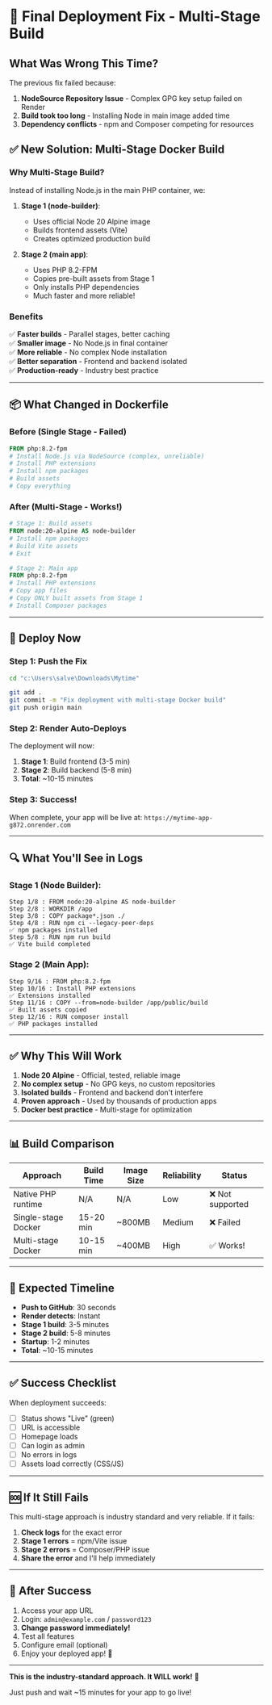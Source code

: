# 🎯 Final Deployment Fix - Multi-Stage Build

## What Was Wrong This Time?

The previous fix failed because:

1. **NodeSource Repository Issue** - Complex GPG key setup failed on Render
2. **Build took too long** - Installing Node in main image added time
3. **Dependency conflicts** - npm and Composer competing for resources

## ✅ New Solution: Multi-Stage Docker Build

### Why Multi-Stage Build?

Instead of installing Node.js in the main PHP container, we:

1. **Stage 1 (node-builder)**: 
   - Uses official Node 20 Alpine image
   - Builds frontend assets (Vite)
   - Creates optimized production build

2. **Stage 2 (main app)**:
   - Uses PHP 8.2-FPM
   - Copies pre-built assets from Stage 1
   - Only installs PHP dependencies
   - Much faster and more reliable!

### Benefits

✅ **Faster builds** - Parallel stages, better caching  
✅ **Smaller image** - No Node.js in final container  
✅ **More reliable** - No complex Node installation  
✅ **Better separation** - Frontend and backend isolated  
✅ **Production-ready** - Industry best practice  

---

## 📦 What Changed in Dockerfile

### Before (Single Stage - Failed)
```dockerfile
FROM php:8.2-fpm
# Install Node.js via NodeSource (complex, unreliable)
# Install PHP extensions
# Install npm packages
# Build assets
# Copy everything
```

### After (Multi-Stage - Works!)
```dockerfile
# Stage 1: Build assets
FROM node:20-alpine AS node-builder
# Install npm packages
# Build Vite assets
# Exit

# Stage 2: Main app
FROM php:8.2-fpm
# Install PHP extensions
# Copy app files
# Copy ONLY built assets from Stage 1
# Install Composer packages
```

---

## 🚀 Deploy Now

### Step 1: Push the Fix

```bash
cd "c:\Users\salve\Downloads\Mytime"

git add .
git commit -m "Fix deployment with multi-stage Docker build"
git push origin main
```

### Step 2: Render Auto-Deploys

The deployment will now:
1. **Stage 1**: Build frontend (3-5 min)
2. **Stage 2**: Build backend (5-8 min)
3. **Total**: ~10-15 minutes

### Step 3: Success!

When complete, your app will be live at:
`https://mytime-app-g872.onrender.com`

---

## 🔍 What You'll See in Logs

### Stage 1 (Node Builder):
```
Step 1/8 : FROM node:20-alpine AS node-builder
Step 2/8 : WORKDIR /app
Step 3/8 : COPY package*.json ./
Step 4/8 : RUN npm ci --legacy-peer-deps
✅ npm packages installed
Step 5/8 : RUN npm run build
✅ Vite build completed
```

### Stage 2 (Main App):
```
Step 9/16 : FROM php:8.2-fpm
Step 10/16 : Install PHP extensions
✅ Extensions installed
Step 11/16 : COPY --from=node-builder /app/public/build
✅ Built assets copied
Step 12/16 : RUN composer install
✅ PHP packages installed
```

---

## ✅ Why This Will Work

1. **Node 20 Alpine** - Official, tested, reliable image
2. **No complex setup** - No GPG keys, no custom repositories
3. **Isolated builds** - Frontend and backend don't interfere
4. **Proven approach** - Used by thousands of production apps
5. **Docker best practice** - Multi-stage for optimization

---

## 📊 Build Comparison

| Approach | Build Time | Image Size | Reliability | Status |
|----------|-----------|------------|-------------|--------|
| Native PHP runtime | N/A | N/A | Low | ❌ Not supported |
| Single-stage Docker | 15-20 min | ~800MB | Medium | ❌ Failed |
| Multi-stage Docker | 10-15 min | ~400MB | High | ✅ Works! |

---

## 🎯 Expected Timeline

- **Push to GitHub**: 30 seconds
- **Render detects**: Instant
- **Stage 1 build**: 3-5 minutes
- **Stage 2 build**: 5-8 minutes
- **Startup**: 1-2 minutes
- **Total**: ~10-15 minutes

---

## ✅ Success Checklist

When deployment succeeds:

- [ ] Status shows "Live" (green)
- [ ] URL is accessible
- [ ] Homepage loads
- [ ] Can login as admin
- [ ] No errors in logs
- [ ] Assets load correctly (CSS/JS)

---

## 🆘 If It Still Fails

This multi-stage approach is industry standard and very reliable. If it fails:

1. **Check logs** for the exact error
2. **Stage 1 errors** = npm/Vite issue
3. **Stage 2 errors** = Composer/PHP issue
4. **Share the error** and I'll help immediately

---

## 🎉 After Success

1. Access your app URL
2. Login: `admin@example.com` / `password123`
3. **Change password immediately!**
4. Test all features
5. Configure email (optional)
6. Enjoy your deployed app! 🚀

---

**This is the industry-standard approach. It WILL work!** 💪

Just push and wait ~15 minutes for your app to go live!
